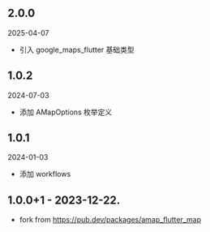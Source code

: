 ## 2.0.0

2025-04-07

- 引入 google_maps_flutter 基础类型

## 1.0.2

2024-07-03

- 添加 AMapOptions 枚举定义

## 1.0.1

2024-01-03

- 添加 workflows

## 1.0.0+1 - 2023-12-22.

- fork from https://pub.dev/packages/amap_flutter_map
